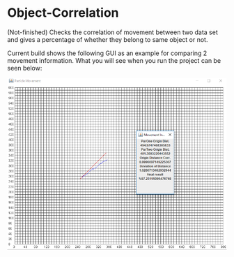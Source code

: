 # Object-Correlation
(Not-finished) Checks the correlation of movement between two data set and gives a percentage of whether they belong to same object or not.


Current build shows the following GUI as an example for comparing 2 movement information. What you will see when you run the project can be seen below:

![alt text](https://github.com/HalitU/Object-Correlation/blob/master/example.png)